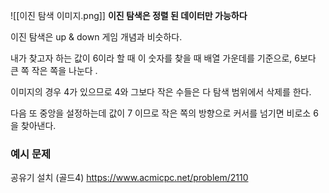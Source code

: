 ![[이진 탐색 이미지.png]]
**이진 탐색은 정렬 된 데이터만 가능하다**

이진 탐색은 up & down 게임 개념과 비슷하다. 

내가 찾고자 하는 값이 6이라 할 때 이 숫자를 찾을 때 배열 가운데를 기준으로,
6보다 큰 쪽 작은 쪽을 나눈다 .

이미지의 경우 4가 있으므로 4와 그보다 작은 수들은 다 탐색 범위에서 삭제를 한다.

다음 또 중앙을 설정하는데 값이 7 이므로 작은 쪽의 방향으로 커서를 넘기면 비로소 6을 찾아낸다.  


### 예시 문제
공유기 설치 (골드4)
https://www.acmicpc.net/problem/2110


